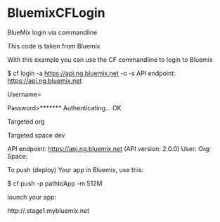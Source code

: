 BluemixCFLogin
==============

BlueMix login via commandline

This code is taken from Bluemix

With this example you can use the CF commandline to login to Bluemix

$ cf login -a https://api.ng.bluemix.net -o <your org name> -s <your space name>
API endpoint: https://api.ng.bluemix.net

Username> <your user ID>

Password>*******
Authenticating...
OK

Targeted org <your org name>

Targeted space dev

API endpoint: https://api.ng.bluemix.net (API version: 2.0.0)
User:         <your user ID>
Org:          <your org name>
Space:        <your space name>

To push (deploy) Your app in Bluemix, use this:

$ cf push -p pathtoApp -m 512M

lounch your app:

http://<yourappname>.stage1.mybluemix.net
